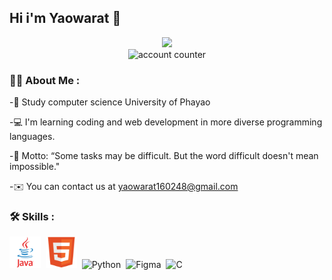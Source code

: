 ## Hi i'm Yaowarat 👋
<div id="header" align="center">
  <img src="https://media.giphy.com/media/LMcB8XospGZO8UQq87/giphy.gif?cid=ecf05e473u8czm8xc9n0vnq1rtnwalq6ruu1rh0cdcrtlpc1&ep=v1_gifs_related&rid=giphy.gif&ct=g" width="800"/>
</div>
<div id="header" align="center">
<img src="https://komarev.com/ghpvc/?username=Yaowarat16&style=flat-square&color=blue" alt="account counter"/>
</div>

### 👩‍💻 About Me :

-🏫 Study computer science University of Phayao

-💻 I'm learning coding and web development in more diverse programming languages.

-💖 Motto: “Some tasks may be difficult. But the word difficult doesn't mean impossible."

-✉️ You can contact us at yaowarat160248@gmail.com
### 🛠️ Skills :
<div>
  <img src="https://github.com/devicons/devicon/blob/master/icons/java/java-original-wordmark.svg" title="Java" alt="Java" width="50" height="50"/>&nbsp;
  <img src="https://github.com/devicons/devicon/blob/master/icons/html5/html5-original.svg" title="HTML" alt="HTML" width="50" height="50"/>&nbsp;
  <img src="https://raw.githubusercontent.com/danielcranney/readme-generator/main/public/icons/skills/python-colored.svg" title="Python"  alt="Python" width="50" height="50"/>&nbsp;
  <img src="https://raw.githubusercontent.com/danielcranney/readme-generator/main/public/icons/skills/figma-colored.svg" title="Figma"  alt="Figma" width="50" height="50"/>&nbsp;
  <img src="https://raw.githubusercontent.com/danielcranney/readme-generator/main/public/icons/skills/c-colored.svg" title="C"  alt="C" width="50" height="50"/>&nbsp;
</div>

